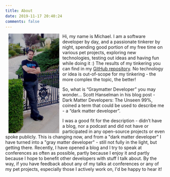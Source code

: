```yaml
---
title: About
date: 2019-11-17 20:40:24
comments: false
---
```

<img align="left" style="margin-right:10px; margin-left:10px;" width="160" src="me_large.jpg" />

Hi, my name is Michael. I am a software developer by day, and a passionate tinkerer by night, spending good portion of my free time on various pet projects, exploring new technologies, testing out ideas and having fun while doing it :)
The results of my tinkering you can find in my [GitHub repository](https://github.com/myarichuk). No technology or idea is out-of-scope for my tinkering - the more complex the topic, the better!

So, what is “Graymatter Developer” you may wonder...
Scott Hanselman in his blog post - Dark Matter Developers: The Unseen 99%, coined a term that could be used to describe me - a “dark matter developer”.

I was a good fit for the description - didn’t have a blog, nor a podcast and did not have or participated in any open-source projects or even spoke publicly. This is changing now, and from a "dark matter developer" I have turned into a "gray matter developer" - still not fully in the light, but getting there. Recently, I have opened a blog and I try to speak at conferences as often as possible, partly because I enjoy it and partly because I hope to benefit other developers with stuff I talk about. 
By the way, if you have feedback about any of my talks at conferences or any of my pet projects, especially those I actively work on, I'd be happy to hear it!
